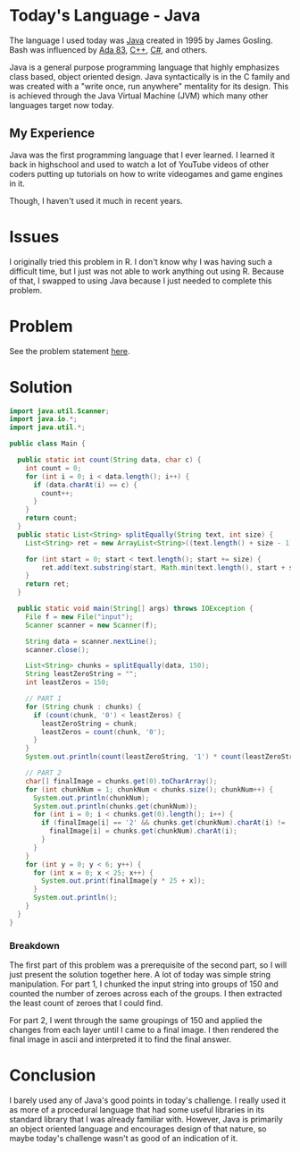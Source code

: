 
# Today's Language - Java

The language I used today was
[Java](https://en.wikipedia.org/wiki/Java_(programming_language))
created in 1995 by James Gosling. Bash was influenced by
[Ada 83](https://en.wikipedia.org/wiki/Ada_(programming_language)),
[C++](https://en.wikipedia.org/wiki/C%2B%2B),
[C#](https://en.wikipedia.org/wiki/C_Sharp_(programming_language)), and others.

Java is a general purpose programming language that highly emphasizes class
based, object oriented design. Java syntactically is in the C family and was
created with a "write once, run anywhere" mentality for its design. This is
achieved through the Java Virtual Machine (JVM) which many other languages
target now today.

## My Experience

Java was the first programming language that I ever learned. I learned it back
in highschool and used to watch a lot of YouTube videos of other coders putting
up tutorials on how to write videogames and game engines in it.

Though, I haven't used it much in recent years.

# Issues

I originally tried this problem in R. I don't know why I was having such a
difficult time, but I just was not able to work anything out using R. Because of
that, I swapped to using Java because I just needed to complete this problem.

# Problem

See the problem statement [here](https://adventofcode.com/2019/day/8).

# Solution

```java
import java.util.Scanner;
import java.io.*;
import java.util.*;

public class Main {

  public static int count(String data, char c) {
    int count = 0;
    for (int i = 0; i < data.length(); i++) {
      if (data.charAt(i) == c) {
        count++;
      }
    }
    return count;
  }
  public static List<String> splitEqually(String text, int size) {
    List<String> ret = new ArrayList<String>((text.length() + size - 1) / size);

    for (int start = 0; start < text.length(); start += size) {
        ret.add(text.substring(start, Math.min(text.length(), start + size)));
    }
    return ret;
  }

  public static void main(String[] args) throws IOException {
    File f = new File("input");
    Scanner scanner = new Scanner(f);

    String data = scanner.nextLine();
    scanner.close();

    List<String> chunks = splitEqually(data, 150);
    String leastZeroString = "";
    int leastZeros = 150;

    // PART 1
    for (String chunk : chunks) {
      if (count(chunk, '0') < leastZeros) {
        leastZeroString = chunk;
        leastZeros = count(chunk, '0');
      }
    }
    System.out.println(count(leastZeroString, '1') * count(leastZeroString, '2'));

    // PART 2
    char[] finalImage = chunks.get(0).toCharArray();
    for (int chunkNum = 1; chunkNum < chunks.size(); chunkNum++) {
      System.out.println(chunkNum);
      System.out.println(chunks.get(chunkNum));
      for (int i = 0; i < chunks.get(0).length(); i++) {
        if (finalImage[i] == '2' && chunks.get(chunkNum).charAt(i) != '2') {
          finalImage[i] = chunks.get(chunkNum).charAt(i);
        }
      }
    }
    for (int y = 0; y < 6; y++) {
      for (int x = 0; x < 25; x++) {
        System.out.print(finalImage[y * 25 + x]);
      }
      System.out.println();
    }
  }
}
```

### Breakdown

The first part of this problem was a prerequisite of the second part, so I will
just present the solution together here. A lot of today was simple string
manipulation. For part 1, I chunked the input string into groups of 150 and
counted the number of zeroes across each of the groups. I then extracted the
least count of zeroes that I could find.

For part 2, I went through the same groupings of 150 and applied the changes
from each layer until I came to a final image. I then rendered the final image
in ascii and interpreted it to find the final answer.

# Conclusion

I barely used any of Java's good points in today's challenge. I really used it
as more of a procedural language that had some useful libraries in its standard
library that I was already familiar with. However, Java is primarily an object
oriented language and encourages design of that nature, so maybe today's
challenge wasn't as good of an indication of it.
